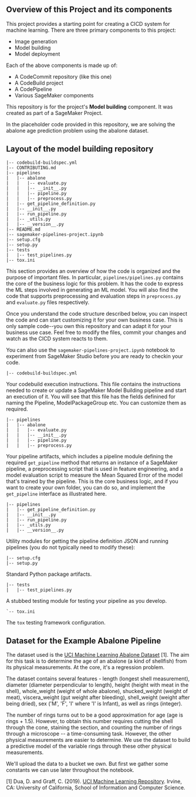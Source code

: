 ## Overview of this Project and its components

This project provides a starting point for creating a CICD system for machine learning. There are three primary components to this project:

* Image generation
* Model building
* Model deployment

Each of the above components is made up of:

* A CodeCommit repository (like this one)
* A CodeBuild project
* A CodePipeline
* Various SageMaker components

This repository is for the project's **Model building** component. It was created as part of a SageMaker Project.

In the placeholder code provided in this repository, we are solving the abalone age prediction problem using the abalone dataset.
## Layout of the model building repository 

```
|-- codebuild-buildspec.yml
|-- CONTRIBUTING.md
|-- pipelines
|   |-- abalone
|   |   |-- evaluate.py
|   |   |-- __init__.py
|   |   |-- pipeline.py
|   |   |-- preprocess.py
|   |-- get_pipeline_definition.py
|   |-- __init__.py
|   |-- run_pipeline.py
|   |-- _utils.py
|   |-- __version__.py
|-- README.md
|-- sagemaker-pipelines-project.ipynb
|-- setup.cfg
|-- setup.py
|-- tests
|   |-- test_pipelines.py
|-- tox.ini
```

This section provides an overview of how the code is organized and the purpose of important files. In particular, `pipelines/pipelines.py` contains the core of the business logic for this problem. It has the code to express the ML steps involved in generating an ML model. You will also find the code that supports preprocessing and evaluation steps in `preprocess.py` and `evaluate.py` files respectively.

Once you understand the code structure described below, you can inspect the code and can start customizing it for your own business case. This is only sample code--you own this repository and can adapt it for your business use case. Feel free to modify the files, commit your changes and watch as the CICD system reacts to them.

You can also use the `sagemaker-pipelines-project.ipynb` notebook to experiment from SageMaker Studio before you are ready to checkin your code.

```
|-- codebuild-buildspec.yml
```
Your codebuild execution instructions. This file contains the instructions needed to create or update a SageMaker Model Building pipeline and start an execution of it. You will see that this file has the fields definined for naming the Pipeline, ModelPackageGroup etc. You can customize them as required.

```
|-- pipelines
|   |-- abalone
|   |   |-- evaluate.py
|   |   |-- __init__.py
|   |   |-- pipeline.py
|   |   |-- preprocess.py
```
Your pipeline artifacts, which includes a pipeline module defining the required `get_pipeline` method that returns an instance of a SageMaker pipeline, a preprocessing script that is used in feature engineering, and a model evaluation script to measure the Mean Squared Error of the model that's trained by the pipeline. This is the core business logic, and if you want to create your own folder, you can do so, and implement the `get_pipeline` interface as illustrated here.

```
|-- pipelines
|   |-- get_pipeline_definition.py
|   |-- __init__.py
|   |-- run_pipeline.py
|   |-- _utils.py
|   |-- __version__.py
```
Utility modules for getting the pipeline definition JSON and running pipelines (you do not typically need to modify these):

```
|-- setup.cfg
|-- setup.py
```
Standard Python package artifacts.

```
|-- tests
|   |-- test_pipelines.py
```
A stubbed testing module for testing your pipeline as you develop.

```
`-- tox.ini
```
The `tox` testing framework configuration.
## Dataset for the Example Abalone Pipeline

The dataset used is the [UCI Machine Learning Abalone Dataset](https://archive.ics.uci.edu/ml/datasets/abalone) [1]. The aim for this task is to determine the age of an abalone (a kind of shellfish) from its physical measurements. At the core, it's a regression problem. 
    
The dataset contains several features - length (longest shell measurement), diameter (diameter perpendicular to length), height (height with meat in the shell), whole_weight (weight of whole abalone), shucked_weight (weight of meat), viscera_weight (gut weight after bleeding), shell_weight (weight after being dried), sex ('M', 'F', 'I' where 'I' is Infant), as well as rings (integer).

The number of rings turns out to be a good approximation for age (age is rings + 1.5). However, to obtain this number requires cutting the shell through the cone, staining the section, and counting the number of rings through a microscope -- a time-consuming task. However, the other physical measurements are easier to determine. We use the dataset to build a predictive model of the variable rings through these other physical measurements.

We'll upload the data to a bucket we own. But first we gather some constants we can use later throughout the notebook.

[1] Dua, D. and Graff, C. (2019). [UCI Machine Learning Repository](http://archive.ics.uci.edu/ml). Irvine, CA: University of California, School of Information and Computer Science.


